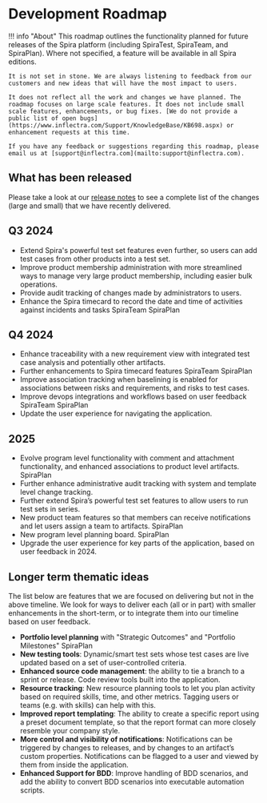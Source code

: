 # Development Roadmap

!!! info "About"
    This roadmap outlines the functionality planned for future releases of the Spira platform (including SpiraTest, SpiraTeam, and SpiraPlan). Where not specified, a feature will be available in all Spira editions.
    
    It is not set in stone. We are always listening to feedback from our customers and new ideas that will have the most impact to users.

    It does not reflect all the work and changes we have planned. The roadmap focuses on large scale features. It does not include small scale features, enhancements, or bug fixes. [We do not provide a public list of open bugs](https://www.inflectra.com/Support/KnowledgeBase/KB698.aspx) or enhancement requests at this time.
    
    If you have any feedback or suggestions regarding this roadmap, please email us at [support@inflectra.com](mailto:support@inflectra.com).

## What has been released
Please take a look at our [release notes](release-notes-v7.md) to see a complete list of the changes (large and small) that we have recently delivered.

## Q3 2024
- Extend Spira's powerful test set features even further, so users can add test cases from other products into a test set.
- Improve product membership administration with more streamlined ways to manage very large product membership, including easier bulk operations.
- Provide audit tracking of changes made by administrators to users.
- Enhance the Spira timecard to record the date and time of activities against incidents and tasks <span class="pill">SpiraTeam</span> <span class="pill">SpiraPlan</span>

## Q4 2024
- Enhance traceability with a new requirement view with integrated test case analysis and potentially other artifacts.
- Further enhancements to Spira timecard features <span class="pill">SpiraTeam</span> <span class="pill">SpiraPlan</span>
- Improve association tracking when baselining is enabled for associations between risks and requirements, and risks to test cases. 
- Improve devops integrations and workflows based on user feedback <span class="pill">SpiraTeam</span> <span class="pill">SpiraPlan</span>
- Update the user experience for navigating the application.

## 2025
- Evolve program level functionality with comment and attachment functionality, and enhanced associations to product level artifacts. <span class="pill">SpiraPlan</span>
- Further enhance administrative audit tracking with system and template level change tracking.
- Further extend Spira’s powerful test set features to allow users to run test sets in series.
- New product team features so that members can receive notifications and let users assign a team to artifacts. <span class="pill">SpiraPlan</span>
- New program level planning board. <span class="pill">SpiraPlan</span>
- Upgrade the user experience for key parts of the application, based on user feedback in 2024.


## Longer term thematic ideas
The list below are features that we are focused on delivering but not in the above timeline. We look for ways to deliver each (all or in part) with smaller enhancements in the short-term, or to integrate them into our timeline based on user feedback.

- **Portfolio level planning** with "Strategic Outcomes" and "Portfolio Milestones" <span class="pill">SpiraPlan</span>
- **New testing tools**: Dynamic/smart test sets whose test cases are live updated based on a set of user-controlled criteria.
- **Enhanced source code management**: the ability to tie a branch to a sprint or release. Code review tools built into the application.
- **Resource tracking**: New resource planning tools to let you plan activity based on required skills, time, and other metrics. Tagging users or teams (e.g. with skills) can help with this.
- **Improved report templating**: The ability to create a specific report using a preset document template, so that the report format can more closely resemble your company style.
- **More control and visibility of notifications**: Notifications can be triggered by changes to releases, and by changes to an artifact’s custom properties. Notifications can be flagged to a user and viewed by them from inside the application.
- **Enhanced Support for BDD**: Improve handling of BDD scenarios, and add the ability to convert BDD scenarios into executable automation scripts.